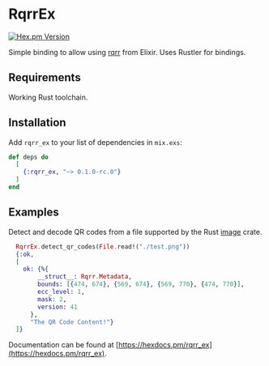 # RqrrEx

[![Hex.pm Version](https://img.shields.io/hexpm/v/rqrr_ex.svg?style=flat-square)](https://hex.pm/packages/rqrr_ex)

Simple binding to allow using [rqrr](https://docs.rs/rqrr/0.3.0/rqrr/index.html) from Elixir. Uses Rustler for bindings.

## Requirements
Working Rust toolchain.

## Installation

Add `rqrr_ex` to your list of dependencies in `mix.exs`:

```elixir
def deps do
  [
    {:rqrr_ex, "~> 0.1.0-rc.0"}
  ]
end
```

## Examples

Detect and decode QR codes from a file supported by the Rust [image](https://crates.io/crates/image) crate.

```elixir
  RqrrEx.detect_qr_codes(File.read!("./test.png"))
  {:ok,
  [
    ok: {%{
        __struct__: Rqrr.Metadata,
        bounds: [{474, 674}, {569, 674}, {569, 770}, {474, 770}],
        ecc_level: 1,
        mask: 2,
        version: 41
      },
      "The QR Code Content!"}
  ]}

```

Documentation can be found at [https://hexdocs.pm/rqrr_ex](https://hexdocs.pm/rqrr_ex).

